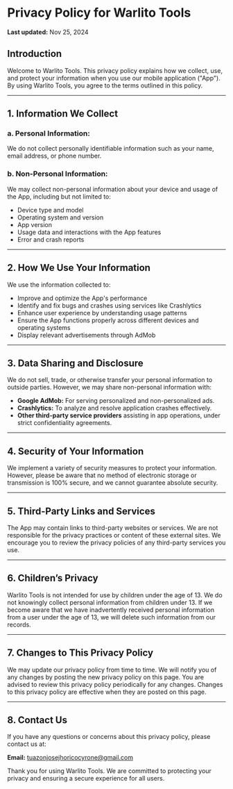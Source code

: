 # Privacy Policy for Warlito Tools

**Last updated:** Nov 25, 2024  

## Introduction  

Welcome to Warlito Tools. This privacy policy explains how we collect, use, and protect your information when you use our mobile application ("App"). By using Warlito Tools, you agree to the terms outlined in this policy.  

---

## 1. Information We Collect  

### a. Personal Information:  
We do not collect personally identifiable information such as your name, email address, or phone number.  

### b. Non-Personal Information:  
We may collect non-personal information about your device and usage of the App, including but not limited to:  
- Device type and model  
- Operating system and version  
- App version  
- Usage data and interactions with the App features  
- Error and crash reports  

---

## 2. How We Use Your Information  

We use the information collected to:  
- Improve and optimize the App's performance  
- Identify and fix bugs and crashes using services like Crashlytics  
- Enhance user experience by understanding usage patterns  
- Ensure the App functions properly across different devices and operating systems  
- Display relevant advertisements through AdMob  

---

## 3. Data Sharing and Disclosure  

We do not sell, trade, or otherwise transfer your personal information to outside parties. However, we may share non-personal information with:  
- **Google AdMob:** For serving personalized and non-personalized ads.  
- **Crashlytics:** To analyze and resolve application crashes effectively.  
- **Other third-party service providers** assisting in app operations, under strict confidentiality agreements.  

---

## 4. Security of Your Information  

We implement a variety of security measures to protect your information. However, please be aware that no method of electronic storage or transmission is 100% secure, and we cannot guarantee absolute security.  

---

## 5. Third-Party Links and Services  

The App may contain links to third-party websites or services. We are not responsible for the privacy practices or content of these external sites. We encourage you to review the privacy policies of any third-party services you use.  

---

## 6. Children’s Privacy  

Warlito Tools is not intended for use by children under the age of 13. We do not knowingly collect personal information from children under 13. If we become aware that we have inadvertently received personal information from a user under the age of 13, we will delete such information from our records.  

---

## 7. Changes to This Privacy Policy  

We may update our privacy policy from time to time. We will notify you of any changes by posting the new privacy policy on this page. You are advised to review this privacy policy periodically for any changes. Changes to this privacy policy are effective when they are posted on this page.  

---

## 8. Contact Us  

If you have any questions or concerns about this privacy policy, please contact us at:  

**Email:** tuazonjosejhoricocyrone@gmail.com  

Thank you for using Warlito Tools. We are committed to protecting your privacy and ensuring a secure experience for all users.
